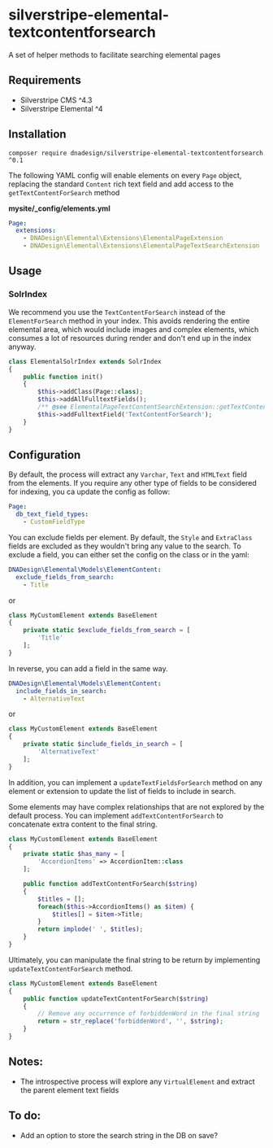 # silverstripe-elemental-textcontentforsearch
A set of helper methods to facilitate searching elemental pages

## Requirements

* Silverstripe CMS ^4.3
* Silverstripe Elemental ^4

## Installation

```
composer require dnadesign/silverstripe-elemental-textcontentforsearch ^0.1
```

The following YAML config will enable elements on every `Page` object,
replacing the standard `Content` rich text field and add access to the `getTextContentForSearch` method

**mysite/\_config/elements.yml**

```yaml
Page:
  extensions:
    - DNADesign\Elemental\Extensions\ElementalPageExtension
    - DNADesign\Elemental\Extensions\ElementalPageTextSearchExtension
```

## Usage
### SolrIndex
We recommend you use the `TextContentForSearch` instead of the `ElementForSearch` method in your index.
This avoids rendering the entire elemental area, which would include images and complex elements, which consumes a lot of resources
during render and don't end up in the index anyway.

```php
class ElementalSolrIndex extends SolrIndex
{
    public function init()
    {
        $this->addClass(Page::class);
        $this->addAllFulltextFields();
        /** @see ElementalPageTextContentSearchExtension::getTextContentForSearch */
        $this->addFulltextField('TextContentForSearch');
    }
}
```

## Configuration
By default, the process will extract any `Varchar`, `Text` and `HTMLText` field from the elements.
If you require any other type of fields to be considered for indexing, you ca update the config as follow:

```yaml
Page:
  db_text_field_types:
    - CustomFieldType
```

You can exclude fields per element. By default, the `Style` and `ExtraClass` fields are excluded as they wouldn't bring any value
to the search. To exclude a field, you can either set the config on the class or in the yaml:

```yaml
DNADesign\Elemental\Models\ElementContent:
  exclude_fields_from_search:
    - Title
```
or
```php
class MyCustomElement extends BaseElement
{
    private static $exclude_fields_from_search = [
        'Title'
    ];
}
```

In reverse, you can add a field in the same way.

```yaml
DNADesign\Elemental\Models\ElementContent:
  include_fields_in_search:
    - AlternativeText
```
or
```php
class MyCustomElement extends BaseElement
{
    private static $include_fields_in_search = [
        'AlternativeText'
    ];
}
```

In addition, you can implement a `updateTextFieldsForSearch` method on any element or extension to update the list of fields to include in search.

Some elements may have complex relationships that are not explored by the default process.
You can implement `addTextContentForSearch` to concatenate extra content to the final string.

```php
class MyCustomElement extends BaseElement
{
    private static $has_many = [
        'AccordionItems' => AccordionItem::class
    ];

    public function addTextContentForSearch($string)
    {
        $titles = [];
        foreach($this->AccordionItems() as $item) {
            $titles[] = $item->Title;
        }
        return implode(' ', $titles);
    }
}
```

Ultimately, you can manipulate the final string to be return by implementing `updateTextContentForSearch` method.

```php
class MyCustomElement extends BaseElement
{
    public function updateTextContentForSearch($string)
    {
        // Remove any occurrence of forbiddenWord in the final string
        return = str_replace('forbiddenWord', '', $string);
    }
}
```

## Notes:
- The introspective process will explore any `VirtualElement` and extract the parent element text fields 

## To do:
- Add an option to store the search string in the DB on save?